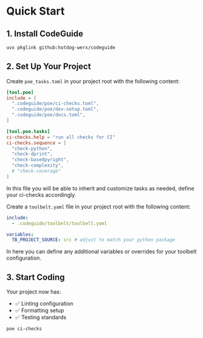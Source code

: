 # Quick Start

## 1. Install CodeGuide

```bash
uvx pkglink github:hotdog-werx/codeguide
```

## 2. Set Up Your Project

Create `poe_tasks.toml` in your project root with the following content:

```toml
[tool.poe]
include = [
  ".codeguide/poe/ci-checks.toml",
  ".codeguide/poe/dev-setup.toml",
  ".codeguide/poe/docs.toml",
]

[tool.poe.tasks]
ci-checks.help = "run all checks for CI"
ci-checks.sequence = [
  "check-python",
  "check-dprint",
  "check-basedpyright",
  "check-complexity",
  # "check-coverage"
]
```

In this file you will be able to inherit and customize tasks as needed, define
your ci-checks accordingly.

Create a `toolbelt.yaml` file in your project root with the following content:

```yaml
include:
  - .codeguide/toolbelt/toolbelt.yaml

variables:
  TB_PROJECT_SOURCE: src # adjust to match your python package
```

In here you can define any additional variables or overrides for your toolbelt
configuration.

## 3. Start Coding

Your project now has:

- ✅ Linting configuration
- ✅ Formatting setup
- ✅ Testing standards

```
poe ci-checks
```
